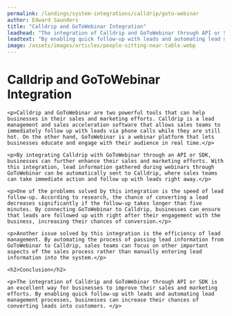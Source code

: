 ```yaml
---
permalink: /landings/system-integrations/calldrip/goto-webinar
author: Edward Saunders
title: "Calldrip and GoToWebinar Integration"
leadhead: "The integration of Calldrip and GoToWebinar through API or SDK is an excellent way for businesses to improve their sales and marketing efforts"
leadtext: "By enabling quick follow-up with leads and automating lead management processes, businesses can increase their chances of converting leads into customers."
image: /assets/images/articles/people-sitting-near-table.webp
---
```

<div class="arttext">	<h1>Calldrip and GoToWebinar Integration</h1>

	<p>Calldrip and GoToWebinar are two powerful tools that can help businesses in their sales and marketing efforts. Calldrip is a lead management and sales acceleration software that allows sales teams to immediately follow up with leads via phone calls while they are still hot. On the other hand, GoToWebinar is a webinar platform that lets businesses educate and engage with their audience in real time.</p>

	<p>By integrating Calldrip with GoToWebinar through an API or SDK, businesses can further enhance their sales and marketing efforts. With this integration, lead information gathered during webinars through GoToWebinar can be automatically sent to Calldrip, where sales teams can take immediate action and follow up with leads right away.</p>

	<p>One of the problems solved by this integration is the speed of lead follow-up. According to research, the chance of converting a lead decreases significantly if the follow-up takes longer than five minutes. By connecting GoToWebinar to Calldrip, businesses can ensure that leads are followed up with right after their engagement with the business, increasing their chances of conversion.</p>

	<p>Another issue solved by this integration is the efficiency of lead management. By automating the process of passing lead information from GoToWebinar to Calldrip, sales teams can focus on other important aspects of the sales process rather than manually entering lead information into the system.</p>

	<h2>Conclusion</h2>

	<p>The integration of Calldrip and GoToWebinar through API or SDK is an excellent way for businesses to improve their sales and marketing efforts. By enabling quick follow-up with leads and automating lead management processes, businesses can increase their chances of converting leads into customers. </p>

</div>